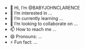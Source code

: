 - 👋 Hi, I’m @BABYJOHNCLARENCE
- 👀 I’m interested in ...
- 🌱 I’m currently learning ...
- 💞️ I’m looking to collaborate on ...
- 📫 How to reach me ...
- 😄 Pronouns: ...
- ⚡ Fun fact: ...

<!---
BABYJOHNCLARENCE/BABYJOHNCLARENCE is a ✨ special ✨ repository because its `README.md` (this file) appears on your GitHub profile.
You can click the Preview link to take a look at your changes.
--->
